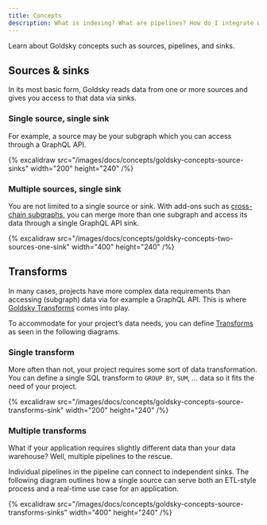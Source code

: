 ```yaml
---
title: Concepts
description: What is indexing? What are pipelines? How do I integrate with Goldsky?
---
```


Learn about Goldsky concepts such as sources, pipelines, and sinks.

## Sources & sinks

In its most basic form, Goldsky reads data from one or more sources and gives you access to that data via sinks.

### Single source, single sink

For example, a source may be your subgraph which you can access through a GraphQL API.

{% excalidraw
  src="/images/docs/concepts/goldsky-concepts-source-sinks"
  width="200"
  height="240"
/%}

### Multiple sources, single sink

You are not limited to a single source or sink. With add-ons such as [cross-chain subgraphs](/fusion/cross-chain-subgraphs), you can merge more than one subgraph and access its data through a single GraphQL API sink.

{% excalidraw
  src="/images/docs/concepts/goldsky-concepts-two-sources-one-sink"
  width="400"
  height="240"
/%}

## Transforms

In many cases, projects have more complex data requirements than accessing (subgraph) data via for example a GraphQL API. This is where [Goldsky Transforms](/fusion) comes into play.

To accommodate for your project’s data needs, you can define [Transforms](/fusion/transforms) as seen in the following diagrams.

### Single transform

More often than not, your project requires some sort of data transformation. You can define a single SQL transform to `GROUP BY`, `SUM`, ... data so it fits the need of your project.

{% excalidraw
  src="/images/docs/concepts/goldsky-concepts-source-transforms-sink"
  width="200"
  height="240"
/%}

### Multiple transforms

What if your application requires slightly different data than your data warehouse? Well, multiple pipelines to the rescue.

Individual pipelines in the pipeline can connect to independent sinks. The following diagram outlines how a single source can serve both an ETL-style process and a real-time use case for an application.

{% excalidraw
  src="/images/docs/concepts/goldsky-concepts-source-transforms-sinks"
  width="400"
  height="240"
/%}
